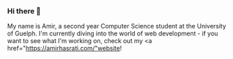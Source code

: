 ### Hi there 👋

My name is Amir, a second year Computer Science student at the University of Guelph. I'm currently diving into the world of web development - if you want to see what I'm working on, check out my <a  href="https://amirhasrati.com/"website</a>!

